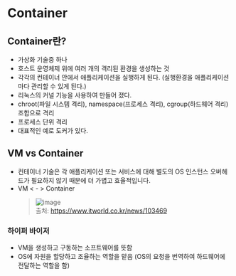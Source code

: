# Container
## Container란?
- 가상화 기술중 하나
- 호스트 운영체제 위에 여러 개의 격리된 환경을 생성하는 것
- 각각의 컨테이너 안에서 애플리케이션을 실행하게 된다. (실행환경을 애플리케이션 마다 관리할 수 있게 된다.)
- 리눅스의 커널 기능을 사용하여 만들어 졌다.
- chroot(파일 시스템 격리), namespace(프로세스 격리), cgroup(하드웨어 격리) 조합으로 격리
- 프로세스 단위 격리
- 대표적인 예로 도커가 있다.

## VM vs Container
- 컨테이너 기술은 각 애플리케이션 또는 서비스에 대해 별도의 OS 인스턴스 오버헤드가 필요하지 않기 때문에 더 가볍고 효율적입니다.
- VM < - > Container
    > ![image](https://user-images.githubusercontent.com/96860725/234216461-fe50017c-50e4-49d0-9a8f-770bd60f5a5e.png)  
    > 출처: https://www.itworld.co.kr/news/103469

### 하이퍼 바이저
- VM을 생성하고 구동하는 소프트웨어를 뜻함
- OS에 자원을 할당하고 조율하는 역할을 맡음 (OS의 요청을 번역하여 하드웨어에 전달하는 역할을 함)
